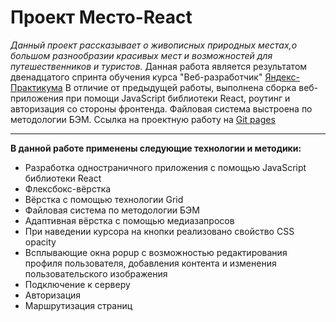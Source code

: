 # Проект Место-React #
*Данный проект рассказывает о живописных природных местах,о большом разнообразии красивых мест и возможностей для путешественников и туристов.*
Данная работа является результатом двенадцатого спринта обучения курса "Веб-разработчик" [Яндекс-Практикума](https://practicum.yandex.ru/ "Сайт Яндекс-Практикума")
В отличие от предыдущей работы, выполнена сборка веб-приложения при помощи JavaScript библиотеки React, роутинг и авторизация со стороны фронтенда. Файловая система выстроена по методологии БЭМ.
Ссылка на проектную работу на [Git pages](https://github.com/andreiklepko88/mesto-react/ "Ссылка на сайт Проект Место")
***
**В данной работе применены следующие технологии и методики:**
* Разработка одностраничного приложения с помощью JavaScript библиотеки React
* Флексбокс-вёрстка
* Вёрстка с помощью технологии Grid
* Файловая система по методологии БЭМ
* Адаптивная вёрстка с помощью медиазапросов
* При наведении курсора на кнопки реализовано свойство CSS opacity
* Всплывающие окна popup с возможностью редактирования профиля пользователя, добавления контента и изменения пользовательского изображения
* Подключение к серверу
* Авторизация
* Маршрутизация страниц
